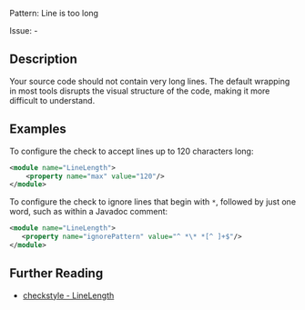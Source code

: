 Pattern: Line is too long

Issue: -

## Description

Your source code should not contain very long lines. The default wrapping in most tools disrupts the visual structure of the code, making it more difficult to understand.

## Examples

To configure the check to accept lines up to 120 characters long: 


```xml
<module name="LineLength">
    <property name="max" value="120"/>
</module>
```

To configure the check to ignore lines that begin with ` * `, followed by just one word, such as within a Javadoc comment: 


```xml
<module name="LineLength">
   <property name="ignorePattern" value="^ *\* *[^ ]+$"/>
</module>
```

## Further Reading

* [checkstyle - LineLength](http://checkstyle.sourceforge.net/config_sizes.html#LineLength)
